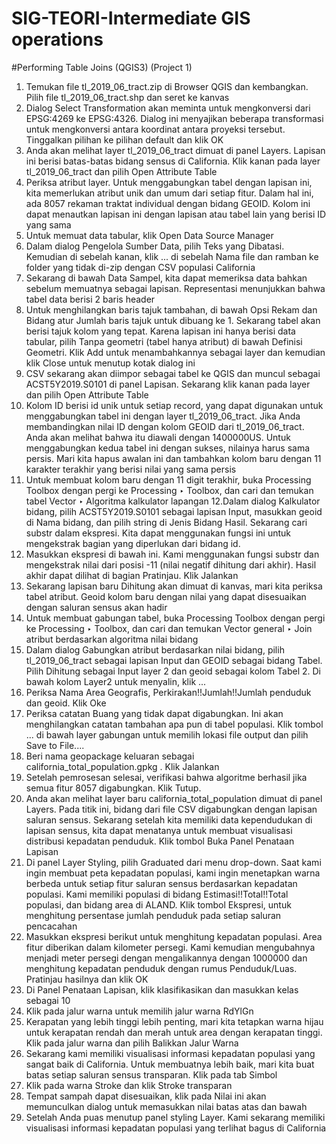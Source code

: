 # SIG-TEORI-Intermediate GIS operations
#Performing Table Joins (QGIS3) (Project 1)
1.	Temukan file tl_2019_06_tract.zip di Browser QGIS dan kembangkan. Pilih file tl_2019_06_tract.shp dan seret ke kanvas
2.	Dialog Select Transformation akan meminta untuk mengkonversi dari EPSG:4269 ke EPSG:4326. Dialog ini menyajikan beberapa transformasi untuk mengkonversi antara koordinat antara proyeksi tersebut. Tinggalkan pilihan ke pilihan default dan klik OK
3.	Anda akan melihat layer tl_2019_06_tract dimuat di panel Layers. Lapisan ini berisi batas-batas bidang sensus di California. Klik kanan pada layer tl_2019_06_tract dan pilih Open Attribute Table
4.	Periksa atribut layer. Untuk menggabungkan tabel dengan lapisan ini, kita memerlukan atribut unik dan umum dari setiap fitur. Dalam hal ini, ada 8057 rekaman traktat individual dengan bidang GEOID. Kolom ini dapat menautkan lapisan ini dengan lapisan atau tabel lain yang berisi ID yang sama
5.	Untuk memuat data tabular, klik Open Data Source Manager
6.	Dalam dialog Pengelola Sumber Data, pilih Teks yang Dibatasi. Kemudian di sebelah kanan, klik ... di sebelah Nama file dan ramban ke folder yang tidak di-zip dengan CSV populasi California
7.	Sekarang di bawah Data Sampel, kita dapat memeriksa data bahkan sebelum memuatnya sebagai lapisan. Representasi menunjukkan bahwa tabel data berisi 2 baris header
8.	Untuk menghilangkan baris tajuk tambahan, di bawah Opsi Rekam dan Bidang atur Jumlah baris tajuk untuk dibuang ke 1. Sekarang tabel akan berisi tajuk kolom yang tepat. Karena lapisan ini hanya berisi data tabular, pilih Tanpa geometri (tabel hanya atribut) di bawah Definisi Geometri. Klik Add untuk menambahkannya sebagai layer dan kemudian klik Close untuk menutup kotak dialog ini
9.	CSV sekarang akan diimpor sebagai tabel ke QGIS dan muncul sebagai ACST5Y2019.S0101 di panel Lapisan. Sekarang klik kanan pada layer dan pilih Open Attribute Table
10.	Kolom ID berisi id unik untuk setiap record, yang dapat digunakan untuk menggabungkan tabel ini dengan layer tl_2019_06_tract. Jika Anda membandingkan nilai ID dengan kolom GEOID dari tl_2019_06_tract. Anda akan melihat bahwa itu diawali dengan 1400000US. Untuk menggabungkan kedua tabel ini dengan sukses, nilainya harus sama persis. Mari kita hapus awalan ini dan tambahkan kolom baru dengan 11 karakter terakhir yang berisi nilai yang sama persis
11.	Untuk membuat kolom baru dengan 11 digit terakhir, buka Processing Toolbox dengan pergi ke Processing ‣ Toolbox, dan cari dan temukan tabel Vector ‣ Algoritma kalkulator lapangan
12.Dalam dialog Kalkulator bidang, pilih ACST5Y2019.S0101 sebagai lapisan Input, masukkan geoid di Nama bidang, dan pilih string di Jenis Bidang Hasil. Sekarang cari substr dalam ekspresi. Kita dapat menggunakan fungsi ini untuk mengekstrak bagian yang diperlukan dari bidang id.
13. Masukkan ekspresi di bawah ini. Kami menggunakan fungsi substr dan mengekstrak nilai dari posisi -11 (nilai negatif dihitung dari akhir). Hasil akhir dapat dilihat di bagian Pratinjau. Klik Jalankan
14. Sekarang lapisan baru Dihitung akan dimuat di kanvas, mari kita periksa tabel atribut. Geoid kolom baru dengan nilai yang dapat disesuaikan dengan saluran sensus akan hadir
15. Untuk membuat gabungan tabel, buka Processing Toolbox dengan pergi ke Processing ‣ Toolbox, dan cari dan temukan Vector general ‣ Join atribut berdasarkan algoritma nilai bidang
16. Dalam dialog Gabungkan atribut berdasarkan nilai bidang, pilih tl_2019_06_tract sebagai lapisan Input dan GEOID sebagai bidang Tabel. Pilih Dihitung sebagai Input layer 2 dan geoid sebagai kolom Tabel 2. Di bawah kolom Layer2 untuk menyalin, klik ...
17. Periksa Nama Area Geografis, Perkirakan!!Jumlah!!Jumlah penduduk dan geoid. Klik Oke
18. Periksa catatan Buang yang tidak dapat digabungkan. Ini akan menghilangkan catatan tambahan apa pun di tabel populasi. Klik tombol ... di bawah layer gabungan untuk memilih lokasi file output dan pilih Save to File....
19. Beri nama geopackage keluaran sebagai california_total_population.gpkg . Klik Jalankan
20. Setelah pemrosesan selesai, verifikasi bahwa algoritme berhasil jika semua fitur 8057 digabungkan. Klik Tutup.
21. Anda akan melihat layer baru california_total_population dimuat di panel Layers. Pada titik ini, bidang dari file CSV digabungkan dengan lapisan saluran sensus. Sekarang setelah kita memiliki data kependudukan di lapisan sensus, kita dapat menatanya untuk membuat visualisasi distribusi kepadatan penduduk. Klik tombol Buka Panel Penataan Lapisan
22. Di panel Layer Styling, pilih Graduated dari menu drop-down. Saat kami ingin membuat peta kepadatan populasi, kami ingin menetapkan warna berbeda untuk setiap fitur saluran sensus berdasarkan kepadatan populasi. Kami memiliki populasi di bidang Estimasi!!Total!!Total populasi, dan bidang area di ALAND. Klik tombol Ekspresi, untuk menghitung persentase jumlah penduduk pada setiap saluran pencacahan
23. Masukkan ekspresi berikut untuk menghitung kepadatan populasi. Area fitur diberikan dalam kilometer persegi. Kami kemudian mengubahnya menjadi meter persegi dengan mengalikannya dengan 1000000 dan menghitung kepadatan penduduk dengan rumus Penduduk/Luas. Pratinjau hasilnya dan klik OK
24. Di Panel Penataan Lapisan, klik klasifikasikan dan masukkan kelas sebagai 10
25. Klik pada jalur warna untuk memilih jalur warna RdYlGn
26. Kerapatan yang lebih tinggi lebih penting, mari kita tetapkan warna hijau untuk kerapatan rendah dan merah untuk area dengan kerapatan tinggi. Klik pada jalur warna dan pilih Balikkan Jalur Warna
27. Sekarang kami memiliki visualisasi informasi kepadatan populasi yang sangat baik di California. Untuk membuatnya lebih baik, mari kita buat batas setiap saluran sensus transparan. Klik pada tab Simbol
28. Klik pada warna Stroke dan klik Stroke transparan
29. Tempat sampah dapat disesuaikan, klik pada Nilai ini akan memunculkan dialog untuk memasukkan nilai batas atas dan bawah
30. Setelah Anda puas menutup panel styling Layer. Kami sekarang memiliki visualisasi informasi kepadatan populasi yang terlihat bagus di California
